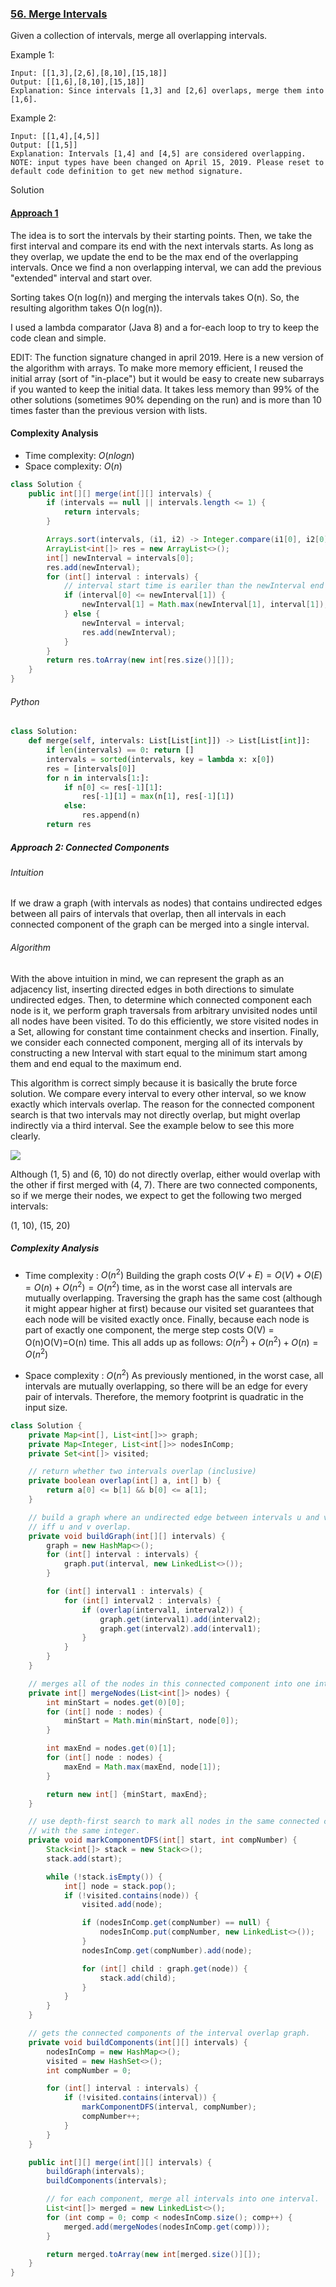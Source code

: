 ### [56. Merge Intervals](https://leetcode.com/problems/merge-intervals/)

Given a collection of intervals, merge all overlapping intervals.

Example 1:
```
Input: [[1,3],[2,6],[8,10],[15,18]]
Output: [[1,6],[8,10],[15,18]]
Explanation: Since intervals [1,3] and [2,6] overlaps, merge them into [1,6].
```
Example 2:
```
Input: [[1,4],[4,5]]
Output: [[1,5]]
Explanation: Intervals [1,4] and [4,5] are considered overlapping.
NOTE: input types have been changed on April 15, 2019. Please reset to default code definition to get new method signature.
```

Solution
#### [Approach 1](https://leetcode.com/problems/merge-intervals/discuss/21222/A-simple-Java-solution)
The idea is to sort the intervals by their starting points. Then, we take the first interval and compare its end with the next intervals starts. As long as they overlap, we update the end to be the max end of the overlapping intervals. Once we find a non overlapping interval, we can add the previous "extended" interval and start over.

Sorting takes O(n log(n)) and merging the intervals takes O(n). So, the resulting algorithm takes O(n log(n)).

I used a lambda comparator (Java 8) and a for-each loop to try to keep the code clean and simple.

EDIT: The function signature changed in april 2019.
Here is a new version of the algorithm with arrays. To make more memory efficient, I reused the initial array (sort of "in-place") but it would be easy to create new subarrays if you wanted to keep the initial data.
It takes less memory than 99% of the other solutions (sometimes 90% depending on the run) and is more than 10 times faster than the previous version with lists.

#### Complexity Analysis
- Time complexity: $O(nlogn)$
- Space complexity: $O(n)$

```java
class Solution {
    public int[][] merge(int[][] intervals) {
        if (intervals == null || intervals.length <= 1) {
            return intervals;
        }

        Arrays.sort(intervals, (i1, i2) -> Integer.compare(i1[0], i2[0]));
        ArrayList<int[]> res = new ArrayList<>();
        int[] newInterval = intervals[0];
        res.add(newInterval);
        for (int[] interval : intervals) {
            // interval start time is eariler than the newInterval end time
            if (interval[0] <= newInterval[1]) {
                newInterval[1] = Math.max(newInterval[1], interval[1]);
            } else {
                newInterval = interval;
                res.add(newInterval);
            }
        }
        return res.toArray(new int[res.size()][]);
    }
}
```

###### Python

```python
class Solution:
    def merge(self, intervals: List[List[int]]) -> List[List[int]]:
        if len(intervals) == 0: return []
        intervals = sorted(intervals, key = lambda x: x[0])
        res = [intervals[0]]
        for n in intervals[1:]:
            if n[0] <= res[-1][1]:
                res[-1][1] = max(n[1], res[-1][1])
            else:
                res.append(n)
        return res
```


##### Approach 2: Connected Components
###### Intuition

If we draw a graph (with intervals as nodes) that contains undirected edges between all pairs of intervals that overlap, then all intervals in each connected component of the graph can be merged into a single interval.

###### Algorithm

With the above intuition in mind, we can represent the graph as an adjacency list, inserting directed edges in both directions to simulate undirected edges. Then, to determine which connected component each node is it, we perform graph traversals from arbitrary unvisited nodes until all nodes have been visited. To do this efficiently, we store visited nodes in a Set, allowing for constant time containment checks and insertion. Finally, we consider each connected component, merging all of its intervals by constructing a new Interval with start equal to the minimum start among them and end equal to the maximum end.

This algorithm is correct simply because it is basically the brute force solution. We compare every interval to every other interval, so we know exactly which intervals overlap. The reason for the connected component search is that two intervals may not directly overlap, but might overlap indirectly via a third interval. See the example below to see this more clearly.

![](https://leetcode.com/problems/merge-intervals/Figures/56/component.png)

Although (1, 5) and (6, 10) do not directly overlap, either would overlap with the other if first merged with (4, 7). There are two connected components, so if we merge their nodes, we expect to get the following two merged intervals:

(1, 10), (15, 20)

##### Complexity Analysis

- Time complexity : $O(n^2)$
Building the graph costs $O(V + E) = O(V) + O(E) = O(n) + O(n^2) = O(n^2)$ time, as in the worst case all intervals are mutually overlapping. Traversing the graph has the same cost (although it might appear higher at first) because our visited set guarantees that each node will be visited exactly once. Finally, because each node is part of exactly one component, the merge step costs O(V) = O(n)O(V)=O(n) time. This all adds up as follows:
$O(n^2) + O(n^2) + O(n) = O(n^2)$

- Space complexity : $O(n^2)$
As previously mentioned, in the worst case, all intervals are mutually overlapping, so there will be an edge for every pair of intervals. Therefore, the memory footprint is quadratic in the input size.




```java
class Solution {
    private Map<int[], List<int[]>> graph;
    private Map<Integer, List<int[]>> nodesInComp;
    private Set<int[]> visited;

    // return whether two intervals overlap (inclusive)
    private boolean overlap(int[] a, int[] b) {
        return a[0] <= b[1] && b[0] <= a[1];
    }

    // build a graph where an undirected edge between intervals u and v exists
    // iff u and v overlap.
    private void buildGraph(int[][] intervals) {
        graph = new HashMap<>();
        for (int[] interval : intervals) {
            graph.put(interval, new LinkedList<>());
        }

        for (int[] interval1 : intervals) {
            for (int[] interval2 : intervals) {
                if (overlap(interval1, interval2)) {
                    graph.get(interval1).add(interval2);
                    graph.get(interval2).add(interval1);
                }
            }
        }
    }

    // merges all of the nodes in this connected component into one interval.
    private int[] mergeNodes(List<int[]> nodes) {
        int minStart = nodes.get(0)[0];
        for (int[] node : nodes) {
            minStart = Math.min(minStart, node[0]);
        }

        int maxEnd = nodes.get(0)[1];
        for (int[] node : nodes) {
            maxEnd = Math.max(maxEnd, node[1]);
        }

        return new int[] {minStart, maxEnd};
    }

    // use depth-first search to mark all nodes in the same connected component
    // with the same integer.
    private void markComponentDFS(int[] start, int compNumber) {
        Stack<int[]> stack = new Stack<>();
        stack.add(start);

        while (!stack.isEmpty()) {
            int[] node = stack.pop();
            if (!visited.contains(node)) {
                visited.add(node);

                if (nodesInComp.get(compNumber) == null) {
                    nodesInComp.put(compNumber, new LinkedList<>());
                }
                nodesInComp.get(compNumber).add(node);

                for (int[] child : graph.get(node)) {
                    stack.add(child);
                }
            }
        }
    }

    // gets the connected components of the interval overlap graph.
    private void buildComponents(int[][] intervals) {
        nodesInComp = new HashMap<>();
        visited = new HashSet<>();
        int compNumber = 0;

        for (int[] interval : intervals) {
            if (!visited.contains(interval)) {
                markComponentDFS(interval, compNumber);
                compNumber++;
            }
        }
    }

    public int[][] merge(int[][] intervals) {
        buildGraph(intervals);
        buildComponents(intervals);

        // for each component, merge all intervals into one interval.
        List<int[]> merged = new LinkedList<>();
        for (int comp = 0; comp < nodesInComp.size(); comp++) {
            merged.add(mergeNodes(nodesInComp.get(comp)));
        }

        return merged.toArray(new int[merged.size()][]);
    }
}
```
